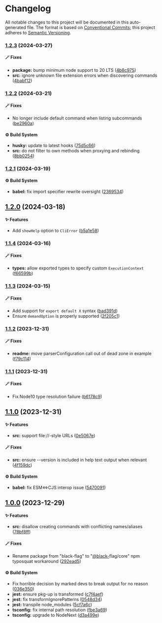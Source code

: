 # Changelog

All notable changes to this project will be documented in this auto-generated
file. The format is based on [Conventional Commits][1];
this project adheres to [Semantic Versioning][2].

### [1.2.3][3] (2024-03-27)

#### 🪄 Fixes

- **package:** bump minimum node support to 20 LTS ([4b8c975][4])
- **src:** ignore unknown file extension errors when discovering commands ([4babf12][5])

### [1.2.2][6] (2024-03-21)

#### 🪄 Fixes

- No longer include default command when listing subcommands ([be2960a][7])

#### ⚙️ Build System

- **husky:** update to latest hooks ([75d5c66][8])
- **src:** do not filter to own methods when proxying and rebinding ([8bb0254][9])

### [1.2.1][10] (2024-03-19)

#### ⚙️ Build System

- **babel:** fix import specifier rewrite oversight ([2369534][11])

## [1.2.0][12] (2024-03-18)

#### ✨ Features

- Add `showHelp` option to `CliError` ([b5a1e58][13])

### [1.1.4][14] (2024-03-16)

#### 🪄 Fixes

- **types:** allow exported types to specify custom `ExecutionContext` ([f66599b][15])

### [1.1.3][16] (2024-03-15)

#### 🪄 Fixes

- Add support for `export default X` syntax ([bad391d][17])
- Ensure `demandOption` is properly supported ([2f205c1][18])

### [1.1.2][19] (2023-12-31)

#### 🪄 Fixes

- **readme:** move parserConfiguration call out of dead zone in example ([f79c114][20])

### [1.1.1][21] (2023-12-31)

#### 🪄 Fixes

- Fix Node10 type resolution failure ([b6178c9][22])

## [1.1.0][23] (2023-12-31)

#### ✨ Features

- **src:** support file://-style URLs ([0e5067e][24])

#### 🪄 Fixes

- **src:** ensure --version is included in help text output when relevant ([4f159dc][25])

#### ⚙️ Build System

- **babel:** fix ESM<=>CJS interop issue ([5470091][26])

## [1.0.0][27] (2023-12-29)

#### ✨ Features

- **src:** disallow creating commands with conflicting names/aliases ([78bf8ff][28])

#### 🪄 Fixes

- Rename package from "black-flag" to "[@black-][29]flag/core" npm typosquat workaround ([292ead5][30])

#### ⚙️ Build System

- Fix horrible decision by marked devs to break output for no reason ([036e350][31])
- **jest:** ensure pkg-up is transformed ([c7f4aef][32])
- **jest:** fix transformIgnorePatterns ([0548d34][33])
- **jest:** transpile node\_modules ([5cf7a6c][34])
- **tsconfig:** fix internal path resolution ([fbe3a69][35])
- **tsconfig:** upgrade to NodeNext ([d3a499e][36])

[1]: https://conventionalcommits.org
[2]: https://semver.org
[3]: https://github.com/Xunnamius/black-flag/compare/v1.2.2...v1.2.3
[4]: https://github.com/Xunnamius/black-flag/commit/4b8c9759bc09f9b07593ce89446d4ec0e614db71
[5]: https://github.com/Xunnamius/black-flag/commit/4babf12308b7aab0ed319077701eb6f3a1fdf1d3
[6]: https://github.com/Xunnamius/black-flag/compare/v1.2.1...v1.2.2
[7]: https://github.com/Xunnamius/black-flag/commit/be2960a507c43b3db598157de4dcafe22ee8906e
[8]: https://github.com/Xunnamius/black-flag/commit/75d5c66bcce8f0c2c139962f7ddd28aa0c9499d7
[9]: https://github.com/Xunnamius/black-flag/commit/8bb025436d219c024a5d4a4a0ac59999440b7c13
[10]: https://github.com/Xunnamius/black-flag/compare/v1.2.0...v1.2.1
[11]: https://github.com/Xunnamius/black-flag/commit/2369534f63aa3858714bb81505d3fff4ed77c6b1
[12]: https://github.com/Xunnamius/black-flag/compare/v1.1.4...v1.2.0
[13]: https://github.com/Xunnamius/black-flag/commit/b5a1e58add31902fd9ec80b93dd37305b8fd0684
[14]: https://github.com/Xunnamius/black-flag/compare/v1.1.3...v1.1.4
[15]: https://github.com/Xunnamius/black-flag/commit/f66599bfdbb70ada6ec662e0d220a0a2e7047824
[16]: https://github.com/Xunnamius/black-flag/compare/v1.1.2...v1.1.3
[17]: https://github.com/Xunnamius/black-flag/commit/bad391da3019a5743a76ca2e510903f34c84ca53
[18]: https://github.com/Xunnamius/black-flag/commit/2f205c1e8c94d3e6683816e5bbc3ae152e3c83e8
[19]: https://github.com/Xunnamius/black-flag/compare/v1.1.1...v1.1.2
[20]: https://github.com/Xunnamius/black-flag/commit/f79c11476de47bee3fa01e139269393b604b4271
[21]: https://github.com/Xunnamius/black-flag/compare/v1.1.0...v1.1.1
[22]: https://github.com/Xunnamius/black-flag/commit/b6178c9670a95084bca34424e71498f2d29ac48c
[23]: https://github.com/Xunnamius/black-flag/compare/v1.0.0...v1.1.0
[24]: https://github.com/Xunnamius/black-flag/commit/0e5067e2b0913a19bdc6975b50b272bb5872ba98
[25]: https://github.com/Xunnamius/black-flag/commit/4f159dc4b84223dd6b07456c0b50da16d2816bea
[26]: https://github.com/Xunnamius/black-flag/commit/5470091e385ca344e12a280ff95be793742874b8
[27]: https://github.com/Xunnamius/black-flag/compare/d3a499e7aeddf23d392479b2cf99cc98bce8226f...v1.0.0
[28]: https://github.com/Xunnamius/black-flag/commit/78bf8ffb0a6931fb3b131c42ce4b84146bfec842
[29]: https://github.com/black-
[30]: https://github.com/Xunnamius/black-flag/commit/292ead5aa3f18c556d72d714830dcf07b9253e6d
[31]: https://github.com/Xunnamius/black-flag/commit/036e3506edc863da86372163c91dd650d6ac1e87
[32]: https://github.com/Xunnamius/black-flag/commit/c7f4aef48366dc13685fb9805086be52d3561eff
[33]: https://github.com/Xunnamius/black-flag/commit/0548d34f559c3b8ba6d9514f1586aeeb3b382f72
[34]: https://github.com/Xunnamius/black-flag/commit/5cf7a6c79bba3125ce47838e5cfd24a1a08bbd17
[35]: https://github.com/Xunnamius/black-flag/commit/fbe3a699a9063ed7da08311a22fe798672583b0f
[36]: https://github.com/Xunnamius/black-flag/commit/d3a499e7aeddf23d392479b2cf99cc98bce8226f
